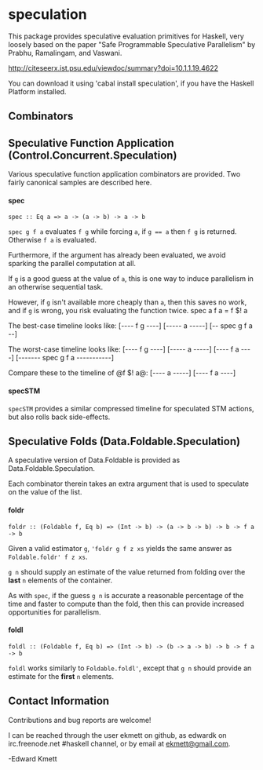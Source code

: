 speculation
===========

This package provides speculative evaluation primitives for Haskell, very loosely based on the paper 
"Safe Programmable Speculative Parallelism" by Prabhu, Ramalingam, and Vaswani. 

<http://citeseerx.ist.psu.edu/viewdoc/summary?doi=10.1.1.19.4622>

You can download it using 'cabal install speculation', if you have the Haskell Platform installed.

## Combinators

Speculative Function Application (Control.Concurrent.Speculation)
-----------------------------------------------------------------

Various speculative function application combinators are provided. Two fairly canonical samples are described here.

#### spec

    spec :: Eq a => a -> (a -> b) -> a -> b

`spec g f a` evaluates `f g` while forcing `a`, if `g == a` then `f g` is returned. Otherwise `f a` is evaluated.

Furthermore, if the argument has already been evaluated, we avoid sparking the parallel computation at all.

If `g` is a good guess at the value of `a`, this is one way to induce parallelism in an otherwise sequential task.

However, if `g` isn\'t available more cheaply than `a`, then this saves no work, and if `g` is wrong, you risk evaluating the function twice.
    spec a f a = f $! a
    
The best-case timeline looks like:
    [---- f g ----]
       [----- a -----]
    [-- spec g f a --]

The worst-case timeline looks like:
    [---- f g ----]
       [----- a -----]
                     [---- f a ----]
    [------- spec g f a -----------]
    
Compare these to the timeline of @f $! a@:
    [---- a -----]
                 [---- f a ----]

#### specSTM

`specSTM` provides a similar compressed timeline for speculated STM actions, but also rolls back side-effects.

Speculative Folds (Data.Foldable.Speculation)
---------------------------------------------

A speculative version of Data.Foldable is provided as Data.Foldable.Speculation.
    
Each combinator therein takes an extra argument that is used to speculate on the value of the list.

#### foldr

    foldr :: (Foldable f, Eq b) => (Int -> b) -> (a -> b -> b) -> b -> f a -> b

Given a valid estimator `g`, `'foldr g f z xs` yields the same answer as `Foldable.foldr' f z xs`.

`g n` should supply an estimate of the value returned from folding over the **last** `n` elements of the container.

As with `spec`, if the guess `g n` is accurate a reasonable percentage of the time and faster to compute than the fold, then this can provide increased opportunities for parallelism.

#### foldl

    foldl :: (Foldable f, Eq b) => (Int -> b) -> (b -> a -> b) -> b -> f a -> b

`foldl` works similarly to `Foldable.foldl'`, except that `g n` should provide an estimate for the **first** `n` elements.

Contact Information
-------------------

Contributions and bug reports are welcome!

I can be reached through the user ekmett on github, as edwardk on irc.freenode.net #haskell channel, or by email at <ekmett@gmail.com>.

-Edward Kmett

